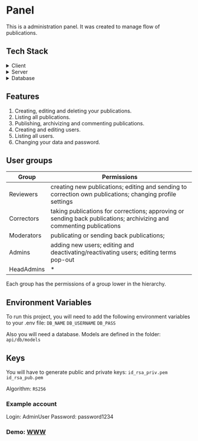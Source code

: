 # Panel

This is a administration panel. It was created to manage flow of publications.

## Tech Stack

<details>
  <summary>Client</summary>
  <ul>
    <li><a href="https://reactjs.org/">React.js</a></li>
    <li><a href="https://draftjs.org/">Draft.js</a></li>
    <li><a href="https://redux.js.org/">Redux</a></li>
    <li><a href="https://redux-toolkit.js.org/">Redux Toolkit</a></li>
    <li><a href="https://www.npmjs.com/package/react-table/">Redux Table</a></li>
    <li><a href="https://webpack.js.org/">Webpack</a></li>
    <li><a href="https://axios-http.com/">Axios</a></li>
  </ul>
</details>

<details>
  <summary>Server</summary>
  <ul>
    <li><a href="https://expressjs.com/">Express.js</a></li>
    <li><a href="https://jwt.io/">JWT</a></li>
    <li><a href="https://sequelize.org/">Sequelize</a></li>
    <li><a href="https://www.passportjs.org/">Passport</a></li>
  </ul>
</details>

<details>
  <summary>Database</summary>
  <ul>
    <li><a href="https://www.mysql.com/">MySQL</a></li>
  </ul>
</details>

## Features

1. Creating, editing and deleting your publications.
2. Listing all publications.
3. Publishing, archivizing and commenting publications.
4. Creating and editing users.
5. Listing all users.
6. Changing your data and password.

## User groups

| Group             | Permissions                                                        |
| ----------------- | ------------------------------------------------------------------ |
| Reviewers | creating new publications; editing and sending to correction own publications; changing profile settings  |
| Correctors | taking publications for corrections; approving or sending back publications; archivizing and commenting publications |
| Moderators | publicating or sending back publications; |
| Admins | adding new users; editing and deactivating/reactivating users; editing terms pop-out |
| HeadAdmins | * |

Each group has the permissions of a group lower in the hierarchy.

## Environment Variables

To run this project, you will need to add the following environment variables to your .env file:
`DB_NAME`
`DB_USERNAME`
`DB_PASS`

Also you will need a database. Models are defined in the folder: `api/db/models`

## Keys

You will have to generate public and private keys:
`id_rsa_priv.pem`
`id_rsa_pub.pem`

Algorithm: `RS256`

### Example account

Login: AdminUser 
Password: password1234

### Demo: [WWW](https://origami.networkmanager.pl/panel)



